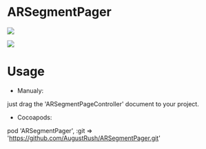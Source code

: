 # ARSegmentPager

![](https://github.com/AugustRush/ARSegmentPager/blob/master/IMG_0083.PNG)

![](https://github.com/AugustRush/ARSegmentPager/blob/master/IMG_0085.PNG)

# Usage

* Manualy:

just drag the 'ARSegmentPageController' document to your project.

* Cocoapods:

pod 'ARSegmentPager', :git => 'https://github.com/AugustRush/ARSegmentPager.git'